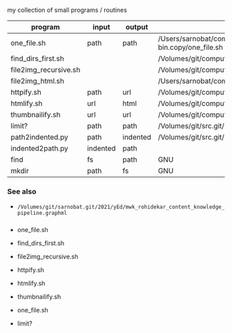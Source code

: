 my collection of small programs / routines

|program | input | output| code|
|---------|-----------|----------|------|
| one_file.sh | path | path |   /Users/sarnobat/computers.git/nuc/var/www/html/2020/cgi-bin.copy/one_file.sh    |
| find_dirs_first.sh | | | /Volumes/git/computers.git/mac/bin/find_dirs_first.sh |
| file2img_recursive.sh | | |   /Volumes/git/computers.git/ubuntu/bin/file2img_recursive.sh    |
| file2img_html.sh | | | /Users/sarnobat/computers.git/ubuntu/bin/file2img_html.sh |
| httpify.sh | path | url |   /Volumes/git/computers.git/ubuntu/bin/httpify.sh    |
| htmlify.sh | url | html |    /Volumes/git/computers.git/ubuntu/bin/htmlify.sh   |
| thumbnailify.sh | url | url |   /Volumes/git/computers.git/ubuntu/bin/thumbnailify.sh    |
| limit? | path | path |  /Volumes/git/src.git/python/limit_per_dir/limit_dir.py     |
| path2indented.py | path | indented |   /Volumes/git/src.git/python/indent/path2indented.py    |
| indented2path.py | indented | path |       |
| find | fs | path |    GNU   |
| mkdir | path | fs |   GNU    |

### See also
* `/Volumes/git/sarnobat.git/2021/yEd/mwk_rohidekar_content_knowledge_pipeline.graphml`

###

* one_file.sh
* find_dirs_first.sh
* file2img_recursive.sh
* httpify.sh
* htmlify.sh
* thumbnailify.sh
* one_file.sh

* limit?

